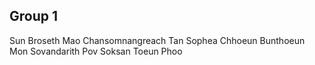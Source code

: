 Group 1
-------------
Sun Broseth
Mao Chansomnangreach
Tan Sophea
Chhoeun Bunthoeun
Mon Sovandarith
Pov Soksan
Toeun Phoo
